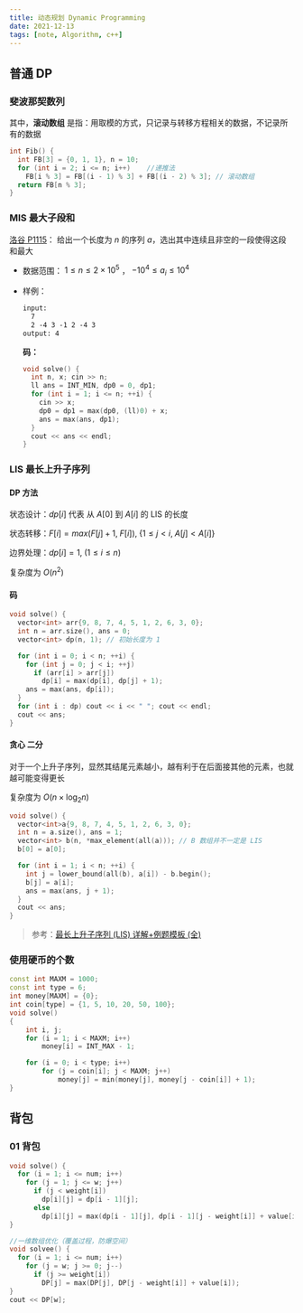 ```yaml
---
title: 动态规划 Dynamic Programming
date: 2021-12-13
tags: [note, Algorithm, c++]
---
```


## 普通 DP

### 斐波那契数列

其中，**滚动数组** 是指：用取模的方式，只记录与转移方程相关的数据，不记录所有的数据

```cpp
int Fib() {
  int FB[3] = {0, 1, 1}, n = 10;
  for (int i = 2; i <= n; i++)    //递推法
    FB[i % 3] = FB[(i - 1) % 3] + FB[(i - 2) % 3]; // 滚动数组
  return FB[n % 3];
}
```

### MIS 最大子段和

[洛谷 P1115](https://www.luogu.com.cn/problem/P1115)： 给出一个长度为 $n$ 的序列 $a$，选出其中连续且非空的一段使得这段和最大

- 数据范围： $1 \leq n \leq 2 \times 10^5$ ， $-10^4 \leq a_i \leq 10^4$

- 样例：
  ```txt
  input:
    7
    2 -4 3 -1 2 -4 3
  output: 4
  ```
  **码：**
  ```cpp
  void solve() {
    int n, x; cin >> n;
    ll ans = INT_MIN, dp0 = 0, dp1;
    for (int i = 1; i <= n; ++i) {
      cin >> x;
      dp0 = dp1 = max(dp0, (ll)0) + x;
      ans = max(ans, dp1);
    }
    cout << ans << endl;
  }
  ```

### LIS 最长上升子序列

#### DP 方法

状态设计：$dp[i]$ 代表 从 $A[0]$ 到 $A[i]$ 的 LIS 的长度

状态转移：$F[i] = max (F[j]+1,\; F[i]) ,\; \{1 \leq j < i, \; A[j] < A[i] \}$

边界处理：$dp[i] = 1 ,\; (1 \leq i \leq n)$

复杂度为 $O(n^2)$

#### 码

```cpp
void solve() {
  vector<int> arr{9, 8, 7, 4, 5, 1, 2, 6, 3, 0};
  int n = arr.size(), ans = 0;
  vector<int> dp(n, 1); // 初始长度为 1

  for (int i = 0; i < n; ++i) {
    for (int j = 0; j < i; ++j)
      if (arr[i] > arr[j])
        dp[i] = max(dp[i], dp[j] + 1);
    ans = max(ans, dp[i]);
  }
  for (int i : dp) cout << i << " "; cout << endl;
  cout << ans;
}
```

#### 贪心 二分

对于一个上升子序列，显然其结尾元素越小，越有利于在后面接其他的元素，也就越可能变得更长

复杂度为 $O(n \times \log_2n)$

```cpp
void solve() {
  vector<int>a{9, 8, 7, 4, 5, 1, 2, 6, 3, 0};
  int n = a.size(), ans = 1;
  vector<int> b(n, *max_element(all(a))); // B 数组并不一定是 LIS
  b[0] = a[0];

  for (int i = 1; i < n; ++i) {
    int j = lower_bound(all(b), a[i]) - b.begin();
    b[j] = a[i];
    ans = max(ans, j + 1);
  }
  cout << ans;
}
```

> 参考：[最长上升子序列 (LIS) 详解+例题模板 (全)](https://blog.csdn.net/lxt_Lucia/article/details/81206439)

### 使用硬币的个数

```cpp
const int MAXM = 1000;
const int type = 6;
int money[MAXM] = {0};
int coin[type] = {1, 5, 10, 20, 50, 100};
void solve()
{
    int i, j;
    for (i = 1; i < MAXM; i++)
        money[i] = INT_MAX - 1;

    for (i = 0; i < type; i++)
        for (j = coin[i]; j < MAXM; j++)
            money[j] = min(money[j], money[j - coin[i]] + 1);
}
```

## 背包

### 01 背包

```cpp
void solve() {
  for (i = 1; i <= num; i++)
    for (j = 1; j <= w; j++)
      if (j < weight[i])
        dp[i][j] = dp[i - 1][j];
      else
        dp[i][j] = max(dp[i - 1][j], dp[i - 1][j - weight[i]] + value[i]);
}

//一维数组优化（覆盖过程，防爆空间）
void solvee() {
  for (i = 1; i <= num; i++)
    for (j = w; j >= 0; j--)
      if (j >= weight[i])
        DP[j] = max(DP[j], DP[j - weight[i]] + value[i]);
}
cout << DP[w];
```
